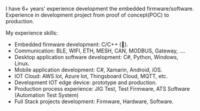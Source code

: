 I have 6+ years' experience development the embedded firmware/software. Experience in development project from proof of concept(POC) to production.

My experience skills:
- Embedded firmware development: C/C++ (💪).
- Communication: BLE, WIFI, ETH, MESH, CAN, MODBUS, Gateway, ....
- Desktop application software development: C#, Python, Windows, Linux.
- Mobile application development: C#, Xamarin, Android, iOS.
- IOT Cloud: AWS Iot, Azure Iot, Thingsboard Cloud, MQTT, etc.
- Development IOT edge device: prototype and production.
- Production process experience: JIG Test, Test Firmware, ATS Software (Automation Test System)
- Full Stack projects development: Firmware, Hardware, Software.
